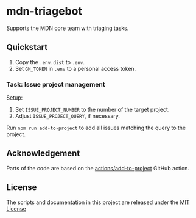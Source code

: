 # mdn-triagebot

Supports the MDN core team with triaging tasks.

## Quickstart

1. Copy the `.env.dist` to `.env`.
2. Set `GH_TOKEN` in `.env` to a personal access token.

### Task: Issue project management

Setup:

1. Set `ISSUE_PROJECT_NUMBER` to the number of the target project.
2. Adjust `ISSUE_PROJECT_QUERY`, if necessary.

Run `npm run add-to-project` to add all issues matching the query to the project.

## Acknowledgement

Parts of the code are based on the [actions/add-to-project](https://github.com/actions/add-to-project) GitHub action.

## License

The scripts and documentation in this project are released under the [MIT License](LICENSE)
